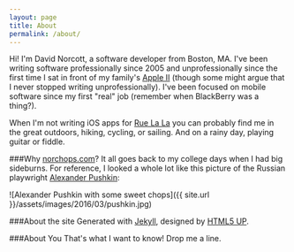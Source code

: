 ```yaml
---
layout: page
title: About
permalink: /about/
---
```


Hi! I'm David Norcott, a software developer from Boston, MA. I've been writing software professionally since 2005 and unprofessionally since the first time I sat in front of my family's [Apple II](https://en.wikipedia.org/wiki/Apple_II_series#Apple_IIe) (though some might argue that I never stopped writing unprofessionally). I've been focused on mobile software since my first "real" job (remember when BlackBerry was a thing?).

When I'm not writing iOS apps for [Rue La La](http://www.ruelala.com/) you can probably find me in the great outdoors, hiking, cycling, or sailing. And on a rainy day, playing guitar or fiddle.

###Why [norchops.com](http://www.norchops.com)?
It all goes back to my college days when I had big sideburns. For reference, I looked a whole lot like this picture of the Russian playwright [Alexander Pushkin](https://en.wikipedia.org/wiki/Alexander_Pushkin):

![Alexander Pushkin with some sweet chops]({{ site.url }}/assets/images/2016/03/pushkin.jpg)

###About the site
Generated with [Jekyll](http://jekyllrb.com), designed by [HTML5 UP](http://html5up.net).

###About You
That's what I want to know! Drop me a line.
